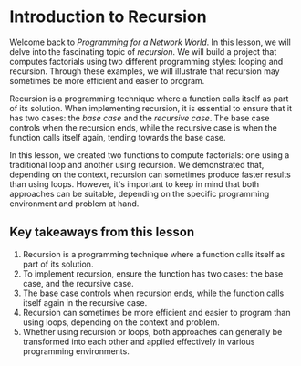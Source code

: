 # Introduction to Recursion

Welcome back to *Programming for a Network World*. In this lesson, we will delve into the fascinating topic of *recursion*. We will build a project that computes factorials using two different programming styles: looping and recursion. Through these examples, we will illustrate that recursion may sometimes be more efficient and easier to program.

Recursion is a programming technique where a function calls itself as part of its solution. When implementing recursion, it is essential to ensure that it has two cases: the *base case* and the *recursive case*. The base case controls when the recursion ends, while the recursive case is when the function calls itself again, tending towards the base case.

In this lesson, we created two functions to compute factorials: one using a traditional loop and another using recursion. We demonstrated that, depending on the context, recursion can sometimes produce faster results than using loops. However, it's important to keep in mind that both approaches can be suitable, depending on the specific programming environment and problem at hand.

## Key takeaways from this lesson

1. Recursion is a programming technique where a function calls itself as part of its solution.
2. To implement recursion, ensure the function has two cases: the base case, and the recursive case.
3. The base case controls when recursion ends, while the function calls itself again in the recursive case.
4. Recursion can sometimes be more efficient and easier to program than using loops, depending on the context and problem.
5. Whether using recursion or loops, both approaches can generally be transformed into each other and applied effectively in various programming environments.